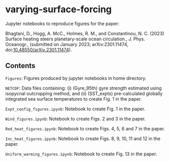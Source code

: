 # varying-surface-forcing

Jupyter notebooks to reproduce figures for the paper:

Bhagtani, D., Hogg, A. McC., Holmes, R. M., and Constantinou, N. C. (2023) Surface heating steers planetary-scale ocean circulation., J. Phys. Oceanogr., (submitted on January 2023; arXiv:2301.11474, doi:[10.48550/arXiv.2301.11474](https://doi.org/10.48550/arXiv.2301.11474)).

## Contents

`Figures`: Figures produced by jupyter notebooks in home directory.

`NETCDF`: Data files containing: (i) (Gyre_95th) gyre strength estimated using isopycnal outcropping method, and (ii) (SST_expts) pre-calculated globally integrated sea surface temperatures to create Fig. 1 in the paper.

`Expt_config_figures.ipynb`: Notebook to create Fig. 1 in the paper.

`Wind_figures.ipynb`: Notebook to create Figs. 2 and 3 in the paper.

`Red_heat_figures.ipynb`: Notebook to create Figs. 4, 5, 6 and 7 in the paper.

`Inc_heat_figures.ipynb`: Notebook to create Figs. 8, 9, 10, 11 and 12 in the paper.

`Uniform_warming_figures.ipynb`: Notebook to create Fig. 13 in the paper.
